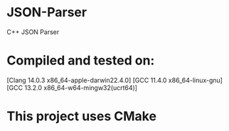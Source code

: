# JSON-Parser
C++ JSON Parser

# Compiled and tested on:
[Clang 14.0.3 x86_64-apple-darwin22.4.0]
[GCC 11.4.0 x86_64-linux-gnu]
[GCC 13.2.0 x86_64-w64-mingw32(ucrt64)]

# This project uses CMake
